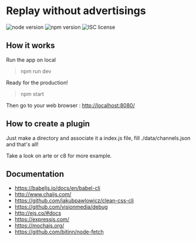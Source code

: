 # Replay without advertisings

![node version](https://img.shields.io/badge/node-&#10878;6.0.0-green.svg)
![npm version](https://img.shields.io/badge/npm-&#10878;3.8.6-green.svg)
![ISC license](https://img.shields.io/badge/licence-MIT-blue.svg)

## How it works

Run the app on local
> npm run dev

Ready for the production!
> npm start

Then go to your web browser : <http://localhost:8080/>

## How to create a plugin

Just make a directory and associate it a index.js file,
fill ./data/channels.json and that's all!

Take a look on arte or c8 for more example.

## Documentation

* <https://babeljs.io/docs/en/babel-cli>
* <http://www.chaijs.com/>
* <https://github.com/jakubpawlowicz/clean-css-cli>
* <https://github.com/visionmedia/debug>
* <http://ejs.co/#docs>
* <https://expressjs.com/>
* <https://mochajs.org/>
* <https://github.com/bitinn/node-fetch>
